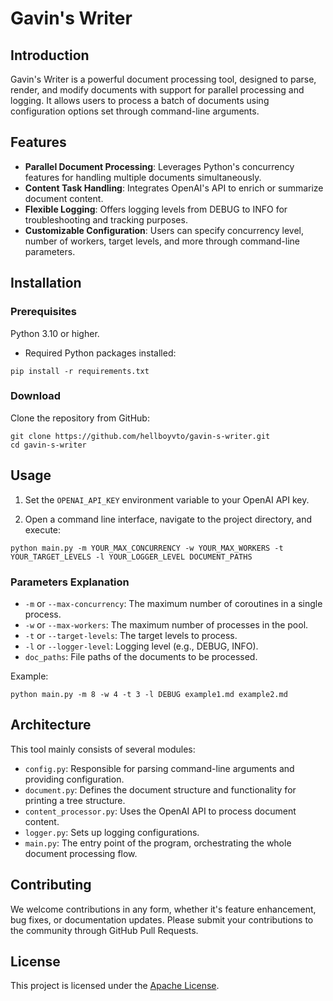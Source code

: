# Gavin's Writer

## Introduction
Gavin's Writer is a powerful document processing tool, designed to parse, render, and modify documents with support for parallel processing and logging. It allows users to process a batch of documents using configuration options set through command-line arguments.

## Features

- **Parallel Document Processing**: Leverages Python's concurrency features for handling multiple documents simultaneously.
- **Content Task Handling**: Integrates OpenAI's API to enrich or summarize document content.
- **Flexible Logging**: Offers logging levels from DEBUG to INFO for troubleshooting and tracking purposes.
- **Customizable Configuration**: Users can specify concurrency level, number of workers, target levels, and more through command-line parameters.

## Installation

### Prerequisites

Python 3.10 or higher.
- Required Python packages installed:

```
pip install -r requirements.txt
```

### Download

Clone the repository from GitHub:

```
git clone https://github.com/hellboyvto/gavin-s-writer.git
cd gavin-s-writer
```

## Usage

1. Set the `OPENAI_API_KEY` environment variable to your OpenAI API key.

2. Open a command line interface, navigate to the project directory, and execute:

```
python main.py -m YOUR_MAX_CONCURRENCY -w YOUR_MAX_WORKERS -t YOUR_TARGET_LEVELS -l YOUR_LOGGER_LEVEL DOCUMENT_PATHS
```

### Parameters Explanation

- `-m` or `--max-concurrency`: The maximum number of coroutines in a single process.
- `-w` or `--max-workers`: The maximum number of processes in the pool.
- `-t` or `--target-levels`: The target levels to process.
- `-l` or `--logger-level`: Logging level (e.g., DEBUG, INFO).
- `doc_paths`: File paths of the documents to be processed.

Example:

```
python main.py -m 8 -w 4 -t 3 -l DEBUG example1.md example2.md
```

## Architecture

This tool mainly consists of several modules:

- `config.py`: Responsible for parsing command-line arguments and providing configuration.
- `document.py`: Defines the document structure and functionality for printing a tree structure.
- `content_processor.py`: Uses the OpenAI API to process document content.
- `logger.py`: Sets up logging configurations.
- `main.py`: The entry point of the program, orchestrating the whole document processing flow.

## Contributing

We welcome contributions in any form, whether it's feature enhancement, bug fixes, or documentation updates. Please submit your contributions to the community through GitHub Pull Requests.

## License

This project is licensed under the [Apache License](LICENSE).